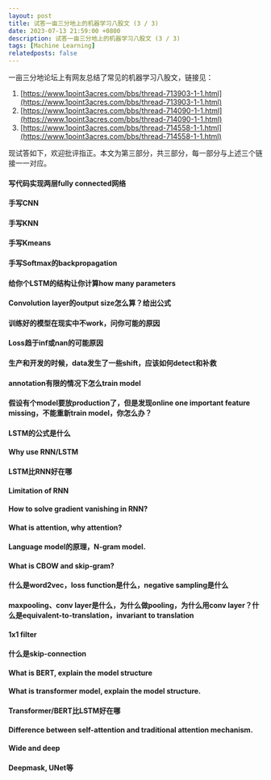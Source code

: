 ```yaml
---
layout: post
title: 试答一亩三分地上的机器学习八股文 (3 / 3)
date: 2023-07-13 21:59:00 +0800
description: 试答一亩三分地上的机器学习八股文 (3 / 3)
tags: [Machine Learning]
relatedposts: false
---
```


一亩三分地论坛上有网友总结了常见的机器学习八股文，链接见：

1. [https://www.1point3acres.com/bbs/thread-713903-1-1.html](https://www.1point3acres.com/bbs/thread-713903-1-1.html)
2. [https://www.1point3acres.com/bbs/thread-714090-1-1.html](https://www.1point3acres.com/bbs/thread-714090-1-1.html)
3. [https://www.1point3acres.com/bbs/thread-714558-1-1.html](https://www.1point3acres.com/bbs/thread-714558-1-1.html)


现试答如下，欢迎批评指正。本文为第三部分，共三部分，每一部分与上述三个链接一一对应。

#### **写代码实现两层fully connected网络**

#### **手写CNN**

#### **手写KNN**

#### **手写Kmeans**

#### **手写Softmax的backpropagation**

#### **给你个LSTM的结构让你计算how many parameters**

#### **Convolution layer的output size怎么算？给出公式**

#### **训练好的模型在现实中不work，问你可能的原因**

#### **Loss趋于inf或nan的可能原因**

#### **生产和开发的时候，data发生了一些shift，应该如何detect和补救**

#### **annotation有限的情况下怎么train model**

#### **假设有个model要放production了，但是发现online one important feature missing，不能重新train model，你怎么办？**

#### **LSTM的公式是什么**

#### **Why use RNN/LSTM**

#### **LSTM比RNN好在哪**

#### **Limitation of RNN**

#### **How to solve gradient vanishing in RNN?**

#### **What is attention, why attention?**

#### **Language model的原理，N-gram model.**

#### **What is CBOW and skip-gram?**

#### **什么是word2vec，loss function是什么，negative sampling是什么**

#### **maxpooling、conv layer是什么，为什么做pooling，为什么用conv layer？什么是equivalent-to-translation，invariant to translation**

#### **1x1 filter**

#### **什么是skip-connection**

#### **What is BERT, explain the model structure**

#### **What is transformer model, explain the model structure.**

#### **Transformer/BERT比LSTM好在哪**

#### **Difference between self-attention and traditional attention mechanism.**

#### **Wide and deep**

#### **Deepmask, UNet等**
